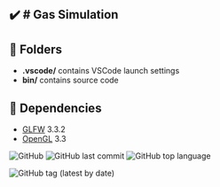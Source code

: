 :heavy_check_mark: # Gas Simulation
---
## :file_folder: **Folders**
- **.vscode/** contains VSCode launch settings
- **bin/** contains source code

## :stars: Dependencies
- [GLFW](https://www.glfw.org/) 3.3.2
- [OpenGL](https://www.opengl.org/) 3.3

![GitHub](https://img.shields.io/github/license/OwlCodR/gas-simulation) ![GitHub last commit](https://img.shields.io/github/last-commit/OwlCodr/gas-simulation) ![GitHub top language](https://img.shields.io/github/languages/top/OwlCodR/gas-simulation) 

![GitHub tag (latest by date)](https://img.shields.io/github/v/tag/OwlCodR/gas-simulation)
